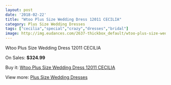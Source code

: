 ```yaml
---
layout: post
date: '2018-02-22'
title: "Wtoo Plus Size Wedding Dress 12011 CECILIA"
category: Plus Size Wedding Dresses
tags: ["cecilia","special","crazy","dresses","bridal"]
image: http://img.eudances.com/2637-thickbox_default/wtoo-plus-size-wedding-dress-12011-cecilia.jpg
---
```

Wtoo Plus Size Wedding Dress 12011 CECILIA

On Sales: **$324.99**
<a href="https://www.eudances.com/en/plus-size-wedding-dresses/881-wtoo-plus-size-wedding-dress-12011-cecilia.html"><amp-img layout="responsive" width="600" height="600" src="//img.eudances.com/2637-thickbox_default/wtoo-plus-size-wedding-dress-12011-cecilia.jpg" alt="Wtoo Plus Size Wedding Dress 12011 CECILIA 0" /></a>
<a href="https://www.eudances.com/en/plus-size-wedding-dresses/881-wtoo-plus-size-wedding-dress-12011-cecilia.html"><amp-img layout="responsive" width="600" height="600" src="//img.eudances.com/2638-thickbox_default/wtoo-plus-size-wedding-dress-12011-cecilia.jpg" alt="Wtoo Plus Size Wedding Dress 12011 CECILIA 1" /></a>

Buy it: [Wtoo Plus Size Wedding Dress 12011 CECILIA](https://www.eudances.com/en/plus-size-wedding-dresses/881-wtoo-plus-size-wedding-dress-12011-cecilia.html "Wtoo Plus Size Wedding Dress 12011 CECILIA")

View more: [Plus Size Wedding Dresses](https://www.eudances.com/en/10-plus-size-wedding-dresses "Plus Size Wedding Dresses")